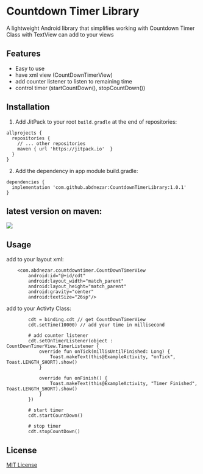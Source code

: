 # Countdown Timer Library
A lightweight Android library that simplifies working with Countdown Timer Class with TextView can add to your views

## Features
* Easy to use
* have xml view (CountDownTimerView)
* add counter listener to listen to remaining time
* control timer (startCountDown(), stopCountDown())

## Installation
1. Add JitPack to your root `build.gradle` at the end of repositories:
```
allprojects {
  repositories {
    // ... other repositories
    maven { url 'https://jitpack.io'  }
  }
}
```

2. Add the dependency in app module build.gradle:
```
dependencies {
  implementation 'com.github.abdnezar:CountdownTimerLibrary:1.0.1'
}
```

## latest  version on maven: 
[![](https://jitpack.io/v/abdnezar/CountdownTimerLibrary.svg)](https://jitpack.io/#abdnezar/CountdownTimerLibrary)

## Usage
add to your layout xml:
```
    <com.abdnezar.countdowntimer.CountDownTimerView
        android:id="@+id/cdt"
        android:layout_width="match_parent"
        android:layout_height="match_parent"
        android:gravity="center"
        android:textSize="26sp"/>
```
add to your Activty Class:
```
        cdt = binding.cdt // get CountDownTimerView
        cdt.setTime(10000) // add your time in millisecond

        # add counter listener
        cdt.setOnTimerListener(object : CountDownTimerView.TimerListener {
            override fun onTick(millisUntilFinished: Long) {
                Toast.makeText(this@ExampleActivity, "onTick", Toast.LENGTH_SHORT).show()
            }

            override fun onFinish() {
                Toast.makeText(this@ExampleActivity, "Timer Finished", Toast.LENGTH_SHORT).show()
            }
        })

        # start timer
        cdt.startCountDown()

        # stop timer
        cdt.stopCountDown()
```

## License

[MIT License](https://choosealicense.com/licenses/mit/)

